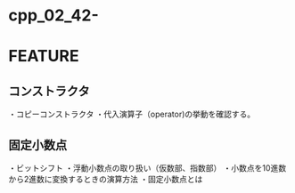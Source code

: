 # cpp_02_42-

# FEATURE

## コンストラクタ
・コピーコンストラクタ
・代入演算子（operator)の挙動を確認する。

## 固定小数点
・ビットシフト
・浮動小数点の取り扱い（仮数部、指数部）
・小数点を10進数から2進数に変換するときの演算方法
・固定小数点とは


